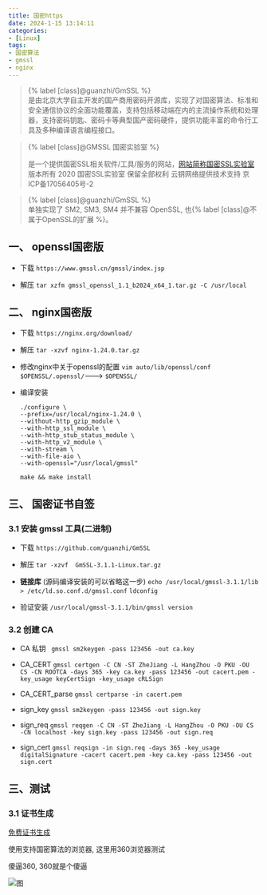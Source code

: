 ```yaml
---
title: 国密https
date: 2024-1-15 13:14:11
categories: 
- [Linux]
tags: 
- 国密算法
- gmssl
- nginx
---
```



> {% label [class]@guanzhi/GmSSL  %}  
> 是由北京大学自主开发的国产商用密码开源库，实现了对国密算法、标准和安全通信协议的全面功能覆盖，支持包括移动端在内的主流操作系统和处理器，支持密码钥匙、密码卡等典型国产密码硬件，提供功能丰富的命令行工具及多种编译语言编程接口。



> {% label [class]@GMSSL 国密实验室  %}  
> 
> 是一个提供国密SSL相关软件/工具/服务的网站，[网站简称国密SSL实验室](https://www.gmssl.cn/gmssl/index.jsp) 版本所有 2020 国密SSL实验室 保留全部权利 云钥网络提供技术支持 京ICP备17056405号-2



> {% label [class]@guanzhi/GmSSL  %}  
> 单独实现了 SM2, SM3, SM4 并不兼容 OpenSSL, 也{% label [class]@不属于OpenSSL的扩展  %}。 



## 一、 openssl国密版

- 下载
  ```https://www.gmssl.cn/gmssl/index.jsp```

- 解压
  ``` tar xzfm gmssl_openssl_1.1_b2024_x64_1.tar.gz -C /usr/local ```

## 二、 nginx国密版

- 下载
  ``` https://nginx.org/download/ ```

- 解压
  ``` tar -xzvf nginx-1.24.0.tar.gz ```

- 修改nginx中关于openssl的配置
  ``` vim auto/lib/openssl/conf ```
  ``` $OPENSSL/.openssl/ ```---> ``` $OPENSSL/ ```

- 编译安装
  ``` shell
  ./configure \
  --prefix=/usr/local/nginx-1.24.0 \
  --without-http_gzip_module \
  --with-http_ssl_module \
  --with-http_stub_status_module \
  --with-http_v2_module \
  --with-stream \
  --with-file-aio \
  --with-openssl="/usr/local/gmssl"
  ```

  ``` make && make install ```


## 三、 国密证书自签

### 3.1 安装 gmssl 工具(二进制)

- 下载
  ``` https://github.com/guanzhi/GmSSL ```

- 解压
  ``` tar -xzvf  GmSSL-3.1.1-Linux.tar.gz  ```

- **链接库** (源码编译安装的可以省略这一步)
  ``` echo /usr/local/gmssl-3.1.1/lib > /etc/ld.so.conf.d/gmssl.conf ```
  ``` ldconfig ```

- 验证安装
  ``` /usr/local/gmssl-3.1.1/bin/gmssl version ```

### 3.2 创建 CA

- CA 私钥
  ```  gmssl sm2keygen -pass 123456 -out ca.key ```


- CA_CERT
  ``` gmssl certgen -C CN -ST ZheJiang -L HangZhou -O PKU -OU CS -CN ROOTCA -days 365 -key ca.key -pass 123456 -out cacert.pem -key_usage keyCertSign -key_usage cRLSign ```


- CA_CERT_parse
``` gmssl certparse -in cacert.pem ```


- sign_key
  ``` gmssl sm2keygen -pass 123456 -out sign.key ```

- sign_req
``` gmssl reqgen -C CN -ST ZheJiang -L HangZhou -O PKU -OU CS -CN localhost -key sign.key -pass 123456 -out sign.req ```


- sign_cert
  ``` gmssl reqsign -in sign.req -days 365 -key_usage digitalSignature -cacert cacert.pem -key ca.key -pass 123456 -out sign.cert ```









## 三、测试

### 3.1 证书生成

[免费证书生成](https://www.gmcert.org/subForm#)

使用支持国密算法的浏览器, 这里用360浏览器测试

傻逼360, 360就是个傻逼

![图](/images/072.gmssl.md.01.png)

